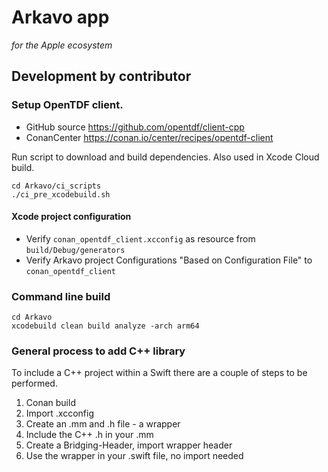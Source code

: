 # Arkavo app
_for the Apple ecosystem_

## Development by contributor

### Setup OpenTDF client.

- GitHub source  https://github.com/opentdf/client-cpp
- ConanCenter  https://conan.io/center/recipes/opentdf-client

Run script to download and build dependencies. Also used in Xcode Cloud build.

```shell
cd Arkavo/ci_scripts
./ci_pre_xcodebuild.sh
```

#### Xcode project configuration

- Verify `conan_opentdf_client.xcconfig` as resource from `build/Debug/generators`
- Verify Arkavo project Configurations "Based on Configuration File" to `conan_opentdf_client`

### Command line build

```shell
cd Arkavo
xcodebuild clean build analyze -arch arm64
```

### General process to add C++ library

To include a C++ project within a Swift there are a couple of steps to be performed.

1. Conan build
2. Import .xcconfig
3. Create an .mm and .h file - a wrapper
4. Include the C++ .h in your .mm
5. Create a Bridging-Header, import wrapper header
6. Use the wrapper in your .swift file, no import needed

